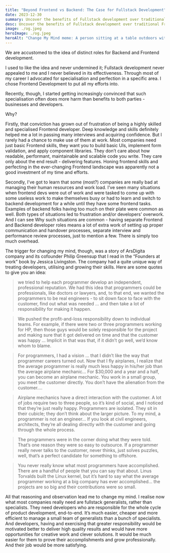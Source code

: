 ```yaml
---
title: "Beyond Frontend vs Backend: The Case for Fullstack Development"
date: 2023-12-30
summary: Uncover the benefits of Fullstack development over traditional Frontend/Backend specialization. This article delves into why a unified approach leads to better outcomes in web development.
desc: Uncover the benefits of Fullstack development over traditional Frontend/Backend specialization. This article delves into why a unified approach leads to better outcomes in web development.
image: ./og.jpeg
heroImage: ./og.jpeg
heroAlt: "Change My Mind meme: A person sitting at a table outdoors with a sign in front of them that reads 'Fullstack > Frontend/Backend"
---
```


We are accustomed to the idea of distinct roles for Backend and Frontend development.

I used to like the idea and never undermined it; Fullstack development never appealed to me and I never believed in its effectiveness. Through most of my career I advocated for specialisation and perfection in a specific area. I chose Frontend Development to put all my efforts into.

Recently, though, I started getting increasingly convinced that such specialisation often does more harm than benefits to both parties - businesses and developers.

Why?

Firstly, that conviction has grown out of frustration of being a highly skilled and specialised Frontend developer. Deep knowledge and skills definitely helped me a lot in passing many interviews and acquiring confidence. But I rarely had a chance to make use of them at work. Most companies need just basic Frontend skills, they want you to build basic UIs, implement form validation, and apply component libraries. They don’t care about how readable, performant, maintainable and scalable code you write. They care only about the end result - delivering features. Honing frontend skills and perfecting in the ever-changing Frontend landscape was apparently not a good investment of my time and efforts.

Secondly, I’ve got to learn that some (most?) companies are really bad at managing their human resources and work load. I’ve seen many situations when frontend devs were out of work and were tasked to come up with some useless work to make themselves busy or had to learn and switch to backend development for a while until they have some frontend tasks. Examples of backend folks having too much on their plate were common as well. Both types of situations led to frustration and/or developers’ overwork. And I can see Why such situations are common - having separate Frontend and Backend developer roles means a lot of extra work of setting up proper communication and handover processes, separate interview and performance review processes, just to mention a few. There is simply too much overhead.

The trigger for changing my mind, though, was a story of ArsDigita company and its cofounder Philip Greensup that I read in the “Founders at work” book by Jessica Livingston. The company had a quite unique way of treating developers, utilising and growing their skills. Here are some quotes to give you an idea:

> we tried to help each programmer develop an independent, professional reputation. We had this idea that programmers could be professionals, like doctors or lawyers, and, to that end, we wanted the programmers to be real engineers - to sit down face to face with the customer, find out what was needed … and then take a lot of responsibility for making it happen.

> We pushed the profit-and-loss responsibility down to individual teams. For example, if there were two or three programmers working for HP, then those guys would be solely responsible for the project and making sure that it got delivered on time and that the customer was happy … Implicit in that was that, if it didn’t go well, we’d know whom to blame.

> For programmers, I had a vision … that I didn’t like the way that programmer careers turned out. Now that I fly airplanes, I realize that the average programmer is really much less happy in his/her job than the average airplane mechanic… For $30,000 and a year and a half, you can become an airplane mechanic. You work in a small group, you meet the customer directly. You don’t have the alienation from the customer….

> Airplane mechanics have a direct interaction with the customer. A lot of jobs require two to three people, so it’s kind of social, and I noticed that they’re just really happy. Programmers are isolated. They sit in their cubicle; they don’t think about the larger picture. To my mind, a programmer is not an engineer… If you look at civil engineers, architects, they’re all dealing directly with the customer and going through the whole process.

> The programmers were in the corner doing what they were told. That’s one reason they were so easy to outsource. If a programmer really never talks to the customer, never thinks, just solves puzzles, well, that’s a perfect candidate for something to offshore.

> You never really know what most programmers have accomplished. There are a handful of people that you can say that about. Linus Torvalds built the Linux kernel, but it’s hard to say what the average programmer working at a big company has ever accomplished… the projects are so big and their contributions were so small.

All that reasoning and observation lead me to change my mind. I realise now what most companies really need are fullstack generalists, rather than specialists. They need developers who are responsible for the whole cycle of product development, end-to-end. It’s much easier, cheaper and more efficient to manage a small team of generalists than a bunch of specialists. And developers, having and exercising that greater responsibility would be motivated better to deliver high quality results and would have more opportunities for creative work and clever solutions. It would be much easier for them to prove their accomplishments and grow professionally. And their job would be more satisfying.

